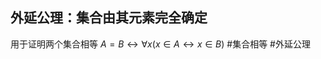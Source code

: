 ## 外延公理：集合由其元素完全确定
用于证明两个集合相等
$A= B\leftrightarrow \forall x(x\in A\leftrightarrow x\in B)$
#集合相等
#外延公理
